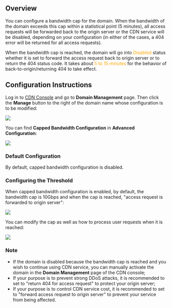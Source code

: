 ## Overview

You can configure a bandwidth cap for the domain. When the bandwidth of the domain exceeds this cap within a statistical point (5 minutes), all access requests will be forwarded back to the origin server or the CDN service will be disabled, depending on your configuration (in either of the cases, a 404 error will be returned for all access requests).

When the bandwidth cap is reached, the domain will go into <font color="orange">Disabled</font> status whether it is set to forward the access request back to origin server or to return the 404 status code. It takes about <font color="orange">5 to 15 minutes</font> for the behavior of back-to-origin/returning 404 to take effect.


## Configuration Instructions

Log in to [CDN Console](https://console.qcloud.com/cdn) and go to **Domain Management** page. Then click the **Manage** button to the right of the domain name whose configuration is to be modified:

![](https://mc.qcloudimg.com/static/img/f92d2ef7e4be2b69185ab43228f025ef/1.png)

You can find **Capped Bandwidth Configuration** in **Advanced Configuration**:

![](https://mc.qcloudimg.com/static/img/0a53afbcf5f33dd59c2ec4e9cc7824c4/2.png)


### Default Configuration

By default, capped bandwidth configuration is disabled.

### Configuring the Threshold

When capped bandwidth configuration is enabled, by default, the bandwidth cap is 10Gbps and when the cap is reached, "access request is forwarded to origin server":

![](https://mc.qcloudimg.com/static/img/d534483a485993d979cbab4bec715d54/3.png)

You can modify the cap as well as how to process user requests when it is reached:

![](https://mc.qcloudimg.com/static/img/771ee9889b358b9b3cfe0a22f5db0f36/4.png)


### Note

+ If the domain is disabled because the bandwidth cap is reached and you wish to continue using CDN service, you can manually activate the domain in the **Domain Management** page of the CDN console;
+ If your purpose is to prevent strong DDoS attacks, it is recommended to set to "return 404 for access request" to protect your origin server;
+ If your purpose is to control CDN service cost, it is recommended to set to "forward access request to origin server" to prevent your service from being affected.
